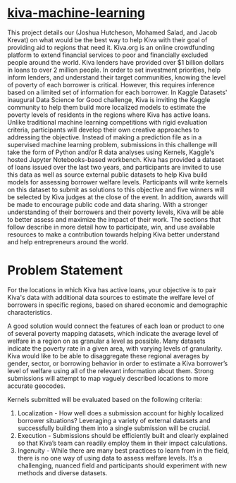 # [kiva-machine-learning](https://www.kaggle.com/kiva/data-science-for-good-kiva-crowdfunding)
This project details our (Joshua Hutcheson, Mohamed Salad, and Jacob Krevat) on what would be the best way to help Kiva with their goal of providing aid to regions that need it.
Kiva.org is an online crowdfunding platform to extend financial services to poor and financially excluded people around the world. Kiva lenders have provided over $1 billion dollars in loans to over 2 million people. In order to set investment priorities, help inform lenders, and understand their target communities, knowing the level of poverty of each borrower is critical. However, this requires inference based on a limited set of information for each borrower.
In Kaggle Datasets' inaugural Data Science for Good challenge, Kiva is inviting the Kaggle community to help them build more localized models to estimate the poverty levels of residents in the regions where Kiva has active loans. Unlike traditional machine learning competitions with rigid evaluation criteria, participants will develop their own creative approaches to addressing the objective. Instead of making a prediction file as in a supervised machine learning problem, submissions in this challenge will take the form of Python and/or R data analyses using Kernels, Kaggle's hosted Jupyter Notebooks-based workbench.
Kiva has provided a dataset of loans issued over the last two years, and participants are invited to use this data as well as source external public datasets to help Kiva build models for assessing borrower welfare levels. Participants will write kernels on this dataset to submit as solutions to this objective and five winners will be selected by Kiva judges at the close of the event. In addition, awards will be made to encourage public code and data sharing. With a stronger understanding of their borrowers and their poverty levels, Kiva will be able to better assess and maximize the impact of their work.
The sections that follow describe in more detail how to participate, win, and use available resources to make a contribution towards helping Kiva better understand and help entrepreneurs around the world.



# Problem Statement

For the locations in which Kiva has active loans, your objective is to pair Kiva's data with additional data sources to estimate the welfare level of borrowers in specific regions, based on shared economic and demographic characteristics.

A good solution would connect the features of each loan or product to one of several poverty mapping datasets, which indicate the average level of welfare in a region on as granular a level as possible. Many datasets indicate the poverty rate in a given area, with varying levels of granularity. Kiva would like to be able to disaggregate these regional averages by gender, sector, or borrowing behavior in order to estimate a Kiva borrower’s level of welfare using all of the relevant information about them. Strong submissions will attempt to map vaguely described locations to more accurate geocodes.

Kernels submitted will be evaluated based on the following criteria:

1. Localization - How well does a submission account for highly localized borrower situations? Leveraging a variety of external datasets and successfully building them into a single submission will be crucial.
2. Execution - Submissions should be efficiently built and clearly explained so that Kiva’s team can readily employ them in their impact calculations.
3. Ingenuity - While there are many best practices to learn from in the field, there is no one way of using data to assess welfare levels. It’s a challenging, nuanced field and participants should experiment with new methods and diverse datasets.

